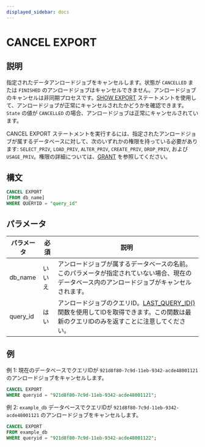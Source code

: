 ```yaml
---
displayed_sidebar: docs
---
```


# CANCEL EXPORT

## 説明

指定されたデータアンロードジョブをキャンセルします。状態が `CANCELLED` または `FINISHED` のアンロードジョブはキャンセルできません。アンロードジョブのキャンセルは非同期プロセスです。[SHOW EXPORT](SHOW_EXPORT.md) ステートメントを使用して、アンロードジョブが正常にキャンセルされたかどうかを確認できます。`State` の値が `CANCELLED` の場合、アンロードジョブは正常にキャンセルされています。

CANCEL EXPORT ステートメントを実行するには、指定されたアンロードジョブが属するデータベースに対して、次のいずれかの権限を持っている必要があります: `SELECT_PRIV`, `LOAD_PRIV`, `ALTER_PRIV`, `CREATE_PRIV`, `DROP_PRIV`, および `USAGE_PRIV`。権限の詳細については、[GRANT](../../account-management/GRANT.md) を参照してください。

## 構文

```SQL
CANCEL EXPORT
[FROM db_name]
WHERE QUERYID = "query_id"
```

## パラメータ

| **パラメータ** | **必須** | **説明** |
| ------------- | -------- | -------- |
| db_name       | いいえ   | アンロードジョブが属するデータベースの名前。このパラメータが指定されていない場合、現在のデータベース内のアンロードジョブがキャンセルされます。 |
| query_id      | はい     | アンロードジョブのクエリID。[LAST_QUERY_ID()](../../../sql-functions/utility-functions/last_query_id.md) 関数を使用してIDを取得できます。この関数は最新のクエリIDのみを返すことに注意してください。 |

## 例

例 1: 現在のデータベースでクエリIDが `921d8f80-7c9d-11eb-9342-acde48001121` のアンロードジョブをキャンセルします。

```SQL
CANCEL EXPORT
WHERE queryid = "921d8f80-7c9d-11eb-9342-acde48001121";
```

例 2: `example_db` データベースでクエリIDが `921d8f80-7c9d-11eb-9342-acde48001121` のアンロードジョブをキャンセルします。

```SQL
CANCEL EXPORT 
FROM example_db 
WHERE queryid = "921d8f80-7c9d-11eb-9342-acde48001122";
```
